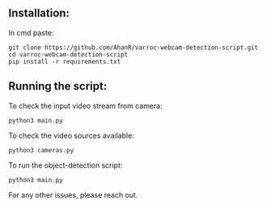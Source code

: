 Installation:
---

In cmd paste:
```
git clone https://github.com/AhanR/varroc-webcam-detection-script.git
cd varroc-webcam-detection-script
pip install -r requirements.txt
```

Running the script:
---

To check the input video stream from camera:
```
python3 main.py
```

To check the video sources available:
```
python3 cameras.py
```

To run the object-detection script:
```
python3 main.py
```

For any other issues, please reach out.